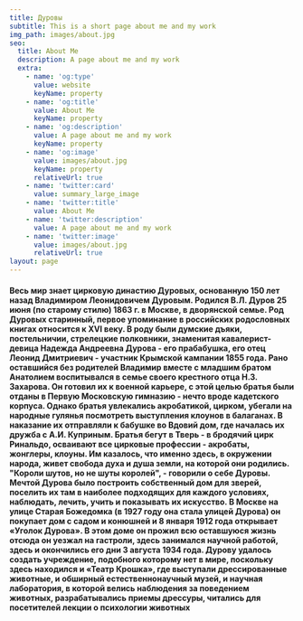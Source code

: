 ```yaml
---
title: Дуровы
subtitle: This is a short page about me and my work
img_path: images/about.jpg
seo:
  title: About Me
  description: A page about me and my work
  extra:
    - name: 'og:type'
      value: website
      keyName: property
    - name: 'og:title'
      value: About Me
      keyName: property
    - name: 'og:description'
      value: A page about me and my work
      keyName: property
    - name: 'og:image'
      value: images/about.jpg
      keyName: property
      relativeUrl: true
    - name: 'twitter:card'
      value: summary_large_image
    - name: 'twitter:title'
      value: About Me
    - name: 'twitter:description'
      value: A page about me and my work
    - name: 'twitter:image'
      value: images/about.jpg
      relativeUrl: true
layout: page
---
```

#### Весь мир знает цирковую династию Дуровых, основанную 150 лет&#xA;назад Владимиром Леонидовичем Дуровым.&#xA;Родился В.Л. Дуров 25 июня (по старому стилю) 1863 г. в Москве, в&#xA;дворянской семье. Род Дуровых старинный, первое упоминание в&#xA;российских родословных книгах относится к XVI веку. В роду были&#xA;думские дъяки, постельничии, стрелецкие полковники, знаменитая&#xA;кавалерист-девица Надежда Андреевна Дурова - его прабабушка, его&#xA;отец Леонид Дмитриевич - участник Крымской кампании 1855 года.&#xA;Рано оставшийся без родителей Владимир вместе с младшим братом&#xA;Анатолием воспитывался в семье своего крестного отца Н.З. Захарова.&#xA;Он готовил их к военной карьере, с этой целью братья были отданы в&#xA;Первую Московскую гимназию - нечто вроде кадетского корпуса.&#xA;Однако братья увлекались акробатикой, цирком, убегали на народные&#xA;гулянья посмотреть выступления клоунов в балаганах. В наказание их&#xA;отправляли к бабушке во Вдовий дом, где началась их дружба с А.И.&#xA;Куприным.&#xA;Братья бегут в Тверь - в бродячий цирк Ринальдо, осваивают все&#xA;цирковые профессии - акробаты, жонглеры, клоуны. Им казалось, что&#xA;именно здесь, в окружении народа, живет свобода духа и душа земли,&#xA;на которой они родились. "Короли шутов, но не шуты королей", -&#xA;говорили о себе Дуровы.&#xA;Мечтой Дурова было построить собственный дом для зверей, поселить&#xA;их там в наиболее подходящих для каждого условиях, наблюдать,&#xA;лечить, учить и показывать их искусство. В Москве на улице Старая&#xA;Божедомка (в 1927 году она стала улицей Дурова) он покупает дом с&#xA;садом и конюшней и 8 января 1912 года открывает «Уголок Дурова».&#xA;В этом доме он прожил всю оставшуюся жизнь отсюда он уезжал на&#xA;гастроли, здесь занимался научной работой, здесь и окончились его&#xA;дни 3 августа 1934 года. Дурову удалось создать учреждение,&#xA;подобного которому нет в мире, поскольку здесь находился и «Театр&#xA;Крошка», где выступали дрессированные животные, и обширный&#xA;естественнонаучный музей, и научная лаборатория, в которой велись&#xA;наблюдения за поведением животных, разрабатывались приемы&#xA;дрессуры, читались для посетителей лекции о психологии животных&#xA;&#xA;
